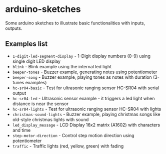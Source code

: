 # arduino-sketches
Some arduino sketches to illustrate basic functionalities with inputs, outputs.

## Examples list

* `1-digit-led-segment-display` - 1-Digit display numbers (0-9) using single digit LED display
* `blink` - Blink example using the internal led light 
* `beeper-tones` - Buzzer example, generating notes using potentiometer
* `beeper-song` - Buzzer example, playing tones as notes with duration (3-tunes examples)
* `hc-sr04-basic` - Test for ultrasonic ranging sensor HC-SR04 with serial output
* `hc-sr04-led` - Ultrasonic sensor example - it triggers a led light when distance is near the sensor
* `hc-sr04-lights` - Test for ultrasonic ranging sensor HC-SR04 with lights
* `christmas-sound-lights` - Buzzer example, playing christmas songs like old-style christmas lights with sound
* `led_display_message` - LCD Display 16x2 matrix (A1602) with characters and time
* `step-motor-direction` - Control step motion direction using potentiometer
* `traffic` - Traffic lights (red, yellow, green)  with fading
